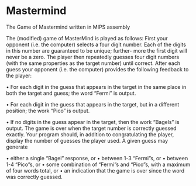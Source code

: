 # Mastermind
The Game of Mastermind written in MIPS assembly

The (modified) game of MasterMind is played as follows: First your opponent (i.e. the computer) selects a four digit number. Each of the digits in this number are guaranteed to be unique; further- more the first digit will never be a zero. The player then repeatedly guesses four digit numbers (with the same properties as the target number) until correct.
After each guess your opponent (i.e. the computer) provides the following feedback to the player:

• For each digit in the guess that appears in the target in the same place in both the target and guess; the word “Fermi” is output.

• For each digit in the guess that appears in the target, but in a different position; the work “Pico” is output.

• If no digits in the guess appear in the target, then the work “Bagels” is output.
The game is over when the target number is correctly guessed exactly. Your program should, in
addition to congratulating the player, display the number of guesses the player used. A given guess may generate

• either a single “Bagel” response, or
• between 1-3 “Fermi”s, or
• between 1-4 “Pico”s, or
• some combination of “Fermi”s and “Pico”s, with a maximum of four words total, or • an indication that the game is over since the word was correctly guessed.
